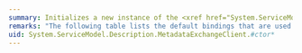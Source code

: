 ```yaml
---
summary: Initializes a new instance of the <xref href="System.ServiceModel.Description.MetadataExchangeClient"></xref> class.
remarks: "The following table lists the default bindings that are used for various protocol schemes.  \n  \n|Scheme|Binding|  \n|------------|-------------|  \n|http|<xref:System.ServiceModel.WsHttpBinding> (<xref:System.ServiceModel.SecurityMode?displayProperty=fullName>)|  \n|https|<xref:System.ServiceModel.WsHttpBinding> (<xref:System.ServiceModel.SecurityMode?displayProperty=fullName>)|  \n|net.tcp|<xref:System.ServiceModel.Channels.CustomBinding> with a <xref:System.ServiceModel.Channels.TcpTransportBindingElement>|  \n|net.pipe|<xref:System.ServiceModel.Channels.CustomBinding> with a <xref:System.ServiceModel.Channels.NamedPipeTransportBindingElement>|"
uid: System.ServiceModel.Description.MetadataExchangeClient.#ctor*
---
```


